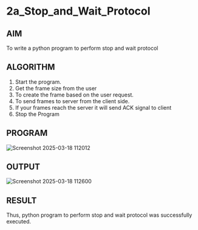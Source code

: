 # 2a_Stop_and_Wait_Protocol
## AIM 
To write a python program to perform stop and wait protocol
## ALGORITHM
1. Start the program.
2. Get the frame size from the user
3. To create the frame based on the user request.
4. To send frames to server from the client side.
5. If your frames reach the server it will send ACK signal to client
6. Stop the Program
## PROGRAM

![Screenshot 2025-03-18 112012](https://github.com/user-attachments/assets/b564c6a0-fc5f-43d8-b62b-bb1c460a1fda)

## OUTPUT

![Screenshot 2025-03-18 112600](https://github.com/user-attachments/assets/de562063-b04b-4968-b02b-3d12d0dc5b0e)

## RESULT
Thus, python program to perform stop and wait protocol was successfully executed.
